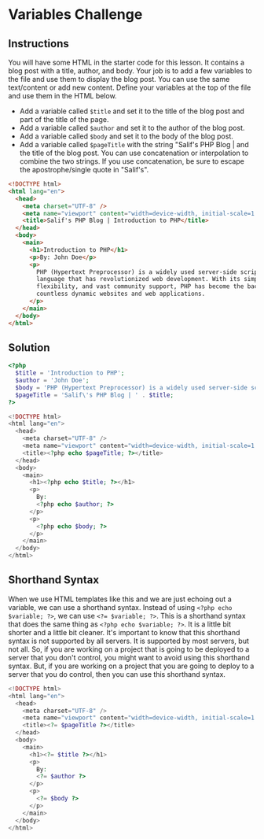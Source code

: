 # Variables Challenge

## Instructions

You will have some HTML in the starter code for this lesson. It contains a blog post with a title, author, and body. Your job is to add a few variables to the file and use them to display the blog post. You can use the same text/content or add new content. Define your variables at the top of the file and use them in the HTML below.

- Add a variable called `$title` and set it to the title of the blog post and part of the title of the page.
- Add a variable called `$author` and set it to the author of the blog post.
- Add a variable called `$body` and set it to the body of the blog post.
- Add a variable called `$pageTitle` with the string "Salif's PHP Blog | and the title of the blog post. You can use concatenation or interpolation to combine the two strings. If you use concatenation, be sure to escape the apostrophe/single quote in "Salif's".

```html
<!DOCTYPE html>
<html lang="en">
  <head>
    <meta charset="UTF-8" />
    <meta name="viewport" content="width=device-width, initial-scale=1.0" />
    <title>Salif's PHP Blog | Introduction to PHP</title>
  </head>
  <body>
    <main>
      <h1>Introduction to PHP</h1>
      <p>By: John Doe</p>
      <p>
        PHP (Hypertext Preprocessor) is a widely used server-side scripting
        language that has revolutionized web development. With its simplicity,
        flexibility, and vast community support, PHP has become the backbone of
        countless dynamic websites and web applications.
      </p>
    </main>
  </body>
</html>
```

## Solution

```php
<?php
  $title = 'Introduction to PHP';
  $author = 'John Doe';
  $body = 'PHP (Hypertext Preprocessor) is a widely used server-side scripting language that has revolutionized web development. With its simplicity, flexibility, and vast community support, PHP has become the backbone of countless dynamic websites and web applications.';
  $pageTitle = 'Salif\'s PHP Blog | ' . $title;
?>
```

```php
<!DOCTYPE html>
<html lang="en">
  <head>
    <meta charset="UTF-8" />
    <meta name="viewport" content="width=device-width, initial-scale=1.0" />
    <title><?php echo $pageTitle; ?></title>
  </head>
  <body>
    <main>
      <h1><?php echo $title; ?></h1>
      <p>
        By:
        <?php echo $author; ?>
      </p>
      <p>
        <?php echo $body; ?>
      </p>
    </main>
  </body>
</html>
```

## Shorthand Syntax

When we use HTML templates like this and we are just echoing out a variable, we can use a shorthand syntax. Instead of using `<?php echo $variable; ?>`, we can use `<?= $variable; ?>`. This is a shorthand syntax that does the same thing as `<?php echo $variable; ?>`. It is a little bit shorter and a little bit cleaner. It's important to know that this shorthand syntax is not supported by all servers. It is supported by most servers, but not all. So, if you are working on a project that is going to be deployed to a server that you don't control, you might want to avoid using this shorthand syntax. But, if you are working on a project that you are going to deploy to a server that you do control, then you can use this shorthand syntax.

```php
<!DOCTYPE html>
<html lang="en">
  <head>
    <meta charset="UTF-8" />
    <meta name="viewport" content="width=device-width, initial-scale=1.0" />
    <title><?= $pageTitle ?></title>
  </head>
  <body>
    <main>
      <h1><?= $title ?></h1>
      <p>
        By:
        <?= $author ?>
      </p>
      <p>
        <?= $body ?>
      </p>
    </main>
  </body>
</html>
```
